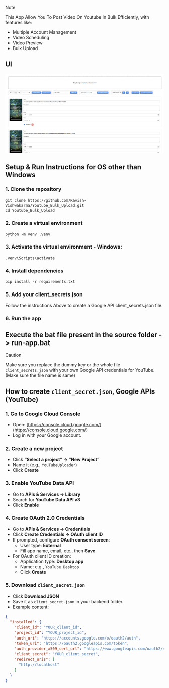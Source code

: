 > [!NOTE]
> This App Allow You To Post Video On Youtube In Bulk Efficiently, with features like:
> - Multiple Account Management
> - Video Scheduling
> - Video Preview
> - Bulk Upload

## UI
![alt text](assets/image.png)

## Setup & Run Instructions for OS other than Windows
### 1. Clone the repository
```
git clone https://github.com/Ravish-Vishwakarma/Youtube_Bulk_Upload.git
cd Youtube_Bulk_Upload
```
### 2. Create a virtual environment
```
python -m venv .venv
```
### 3. Activate the virtual environment - Windows:
```
.venv\Scripts\activate
```
### 4. Install dependencies
```
pip install -r requirements.txt
```
### 5. Add your client_secrets.json
Follow the instructions Above to create a Google API client_secrets.json file. 

### 6. Run the app
Execute the bat file present in the source folder -> run-app.bat
---

> [!CAUTION]  
> Make sure you replace the dummy key or the whole file `client_secrets.json` with your own Google API credentials for YouTube. (Make sure the file name is same)

## How to create `client_secret.json`, Google APIs (YouTube)

### 1. Go to Google Cloud Console
- Open: [https://console.cloud.google.com/](https://console.cloud.google.com/)  
- Log in with your Google account.

### 2. Create a new project
- Click **“Select a project” → “New Project”**  
- Name it (e.g., `YouTubeUploader`)  
- Click **Create**

### 3. Enable YouTube Data API
- Go to **APIs & Services → Library**  
- Search for **YouTube Data API v3**  
- Click **Enable**

### 4. Create OAuth 2.0 Credentials
- Go to **APIs & Services → Credentials**  
- Click **Create Credentials → OAuth client ID**  
- If prompted, configure **OAuth consent screen**:
  - User type: **External**  
  - Fill app name, email, etc., then **Save**  
- For OAuth client ID creation:
  - Application type: **Desktop app**  
  - Name: e.g., `YouTube Desktop`  
  - Click **Create**

### 5. Download `client_secret.json`
- Click **Download JSON**  
- Save it as `client_secret.json` in your backend folder.  
- Example content:
```json
{
  "installed": {
    "client_id": "YOUR_client_id",
    "project_id": "YOUR_project_id",
    "auth_uri": "https://accounts.google.com/o/oauth2/auth",
    "token_uri": "https://oauth2.googleapis.com/token",
    "auth_provider_x509_cert_url": "https://www.googleapis.com/oauth2/v1/certs",
    "client_secret": "YOUR_client_secret",
    "redirect_uris": [
      "http://localhost"
    ]
  }
}
```


